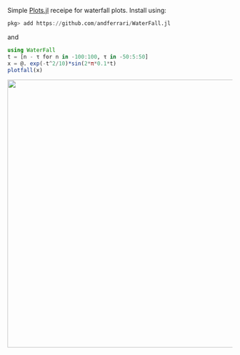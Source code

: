 Simple [Plots.jl](https://github.com/JuliaPlots/Plots.jl) receipe for waterfall plots. Install using:
```julia
pkg> add https://github.com/andferrari/WaterFall.jl
```
and
```julia
using WaterFall
t = [n - τ for n in -100:100, τ in -50:5:50]
x = @. exp(-t^2/10)*sin(2*π*0.1*t)
plotfall(x)
```
<img src="https://user-images.githubusercontent.com/8927904/149405910-5f054f17-741b-4327-8b6a-a651c25ed825.png" width="600">
